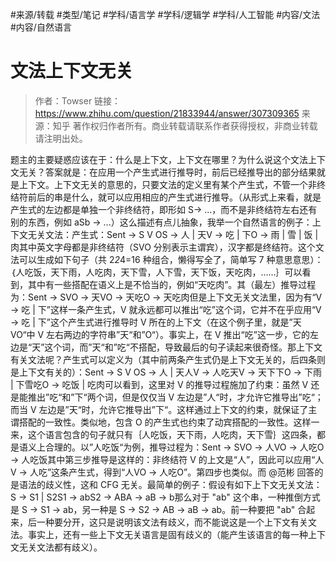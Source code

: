 #来源/转载 #类型/笔记
#学科/语言学
#学科/逻辑学
#学科/人工智能
#内容/文法
#内容/自然语言

# 文法上下文无关



> 作者：Towser
链接：https://www.zhihu.com/question/21833944/answer/307309365
来源：知乎
著作权归作者所有。商业转载请联系作者获得授权，非商业转载请注明出处。

题主的主要疑惑应该在于：什么是上下文，上下文在哪里？为什么说这个文法上下文无关？答案就是：在应用一个产生式进行推导时，前后已经推导出的部分结果就是上下文。上下文无关的意思的，只要文法的定义里有某个产生式，不管一个非终结符前后的串是什么，就可以应用相应的产生式进行推导。（从形式上来看，就是产生式的左边都是单独一个非终结符，即形如 S-> ...，而不是非终结符左右还有别的东西，例如 aSb -> ...）这么描述有点儿抽象，我举一个自然语言的例子：上下文无关文法：产生式：Sent -> S V OS -> 人 | 天V -> 吃 | 下O -> 雨 | 雪 | 饭 | 肉其中英文字母都是非终结符（SVO 分别表示主谓宾），汉字都是终结符。这个文法可以生成如下句子（共 2*2*4=16 种组合，懒得写全了，简单写 7 种意思意思）：｛人吃饭，天下雨，人吃肉，天下雪，人下雪，天下饭，天吃肉，……｝可以看到，其中有一些搭配在语义上是不恰当的，例如“天吃肉”。其（最左）推导过程为：Sent -> SVO -> 天VO -> 天吃O -> 天吃肉但是上下文无关文法里，因为有“V -> 吃 | 下”这样一条产生式，V 就永远都可以推出“吃”这个词，它并不在乎应用“V -> 吃 | 下”这个产生式进行推导时 V 所在的上下文（在这个例子里，就是”天VO“中 V 左右两边的字符串”天“和”O“）。事实上，在 V 推出“吃”这一步，它的左边是“天”这个词，而”天“和”吃“不搭配，导致最后的句子读起来很奇怪。那上下文有关文法呢？产生式可以定义为（其中前两条产生式仍是上下文无关的，后四条则是上下文有关的）：Sent -> S V OS -> 人 | 天人V -> 人吃天V -> 天下下O -> 下雨 | 下雪吃O -> 吃饭 | 吃肉可以看到，这里对 V 的推导过程施加了约束：虽然 V 还是能推出”吃“和”下“两个词，但是仅仅当 V 左边是”人“时，才允许它推导出”吃“；而当 V 左边是”天“时，允许它推导出”下“。这样通过上下文的约束，就保证了主谓搭配的一致性。类似地，包含 O 的产生式也约束了动宾搭配的一致性。这样一来，这个语言包含的句子就只有｛人吃饭，天下雨，人吃肉，天下雪｝这四条，都是语义上合理的。以”人吃饭“为例，推导过程为：Sent -> SVO -> 人VO -> 人吃O -> 人吃饭其中第三步推导是这样的：非终结符 V 的上文是“人”，因此可以应用“人V -> 人吃”这条产生式，得到“人VO -> 人吃O”。第四步也类似。而 @范彬 回答的是语法的歧义性，这和 CFG 无关。最简单的例子：假设有如下上下文无关文法：S -> S1 | S2S1 -> abS2 -> ABA -> aB -> b那么对于 "ab" 这个串，一种推倒方式是 S -> S1 -> ab，另一种是 S -> S2 -> AB -> aB -> ab。前一种要把 "ab" 合起来，后一种要分开，这只是说明该文法有歧义，而不能说这是一个上下文有关文法。事实上，还有一些上下文无关语言是固有歧义的（能产生该语言的每一种上下文无关文法都有歧义）。